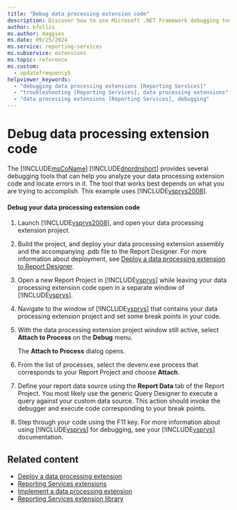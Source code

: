 ```yaml
---
title: "Debug data processing extension code"
description: Discover how to use Microsoft .NET Framework debugging tools to analyze your data processing extension code and locate errors in it.
author: kfollis
ms.author: maggies
ms.date: 09/25/2024
ms.service: reporting-services
ms.subservice: extensions
ms.topic: reference
ms.custom:
  - updatefrequency5
helpviewer_keywords:
  - "debugging data processing extensions [Reporting Services]"
  - "troubleshooting [Reporting Services], data processing extensions"
  - "data processing extensions [Reporting Services], debugging"
---
```

# Debug data processing extension code
  The [!INCLUDE[msCoName](../../../includes/msconame-md.md)] [!INCLUDE[dnprdnshort](../../../includes/dnprdnshort-md.md)] provides several debugging tools that can help you analyze your data processing extension code and locate errors in it. The tool that works best depends on what you are trying to accomplish. This example uses [!INCLUDE[vsprvs2008](../../../includes/vsprvs2008-md.md)].  
  
#### Debug your data processing extension code  
  
1.  Launch [!INCLUDE[vsprvs2008](../../../includes/vsprvs2008-md.md)], and open your data processing extension project.  
  
2.  Build the project, and deploy your data processing extension assembly and the accompanying .pdb file to the Report Designer. For more information about deployment, see [Deploy a data processing extension to Report Designer](../../../reporting-services/extensions/data-processing/deploying-a-data-processing-extension-to-report-designer.md).  
  
3.  Open a new Report Project in [!INCLUDE[vsprvs](../../../includes/vsprvs-md.md)] while leaving your data processing extension code open in a separate window of [!INCLUDE[vsprvs](../../../includes/vsprvs-md.md)].  
  
4.  Navigate to the window of [!INCLUDE[vsprvs](../../../includes/vsprvs-md.md)] that contains your data processing extension project and set some break points in your code.  
  
5.  With the data processing extension project window still active, select **Attach to Process** on the **Debug** menu.  
  
     The **Attach to Process** dialog opens.  
  
6.  From the list of processes, select the devenv.exe process that corresponds to your Report Project and choose **Attach**.  
  
7.  Define your report data source using the **Report Data** tab of the Report Project. You most likely use the generic Query Designer to execute a query against your custom data source. This action should invoke the debugger and execute code corresponding to your break points.  
  
8.  Step through your code using the F11 key. For more information about using [!INCLUDE[vsprvs](../../../includes/vsprvs-md.md)] for debugging, see your [!INCLUDE[vsprvs](../../../includes/vsprvs-md.md)] documentation.  
  
## Related content

- [Deploy a data processing extension](../../../reporting-services/extensions/data-processing/deploying-a-data-processing-extension.md)
- [Reporting Services extensions](../../../reporting-services/extensions/reporting-services-extensions.md)
- [Implement a data processing extension](../../../reporting-services/extensions/data-processing/implementing-a-data-processing-extension.md)
- [Reporting Services extension library](../../../reporting-services/extensions/reporting-services-extension-library.md)
